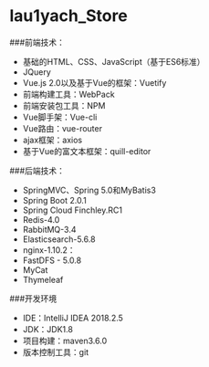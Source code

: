 # lau1yach_Store


###前端技术：

- 基础的HTML、CSS、JavaScript（基于ES6标准）
- JQuery
- Vue.js 2.0以及基于Vue的框架：Vuetify
- 前端构建工具：WebPack
- 前端安装包工具：NPM
- Vue脚手架：Vue-cli
- Vue路由：vue-router
- ajax框架：axios
- 基于Vue的富文本框架：quill-editor

###后端技术：

- SpringMVC、Spring 5.0和MyBatis3
- Spring Boot 2.0.1
- Spring Cloud  Finchley.RC1
- Redis-4.0
- RabbitMQ-3.4
- Elasticsearch-5.6.8
- nginx-1.10.2：
- FastDFS - 5.0.8
- MyCat
- Thymeleaf

###开发环境
- IDE：IntelliJ IDEA 2018.2.5
- JDK：JDK1.8
- 项目构建：maven3.6.0
- 版本控制工具：git